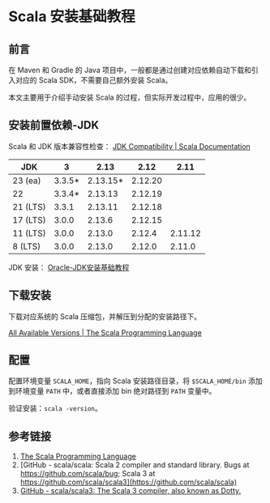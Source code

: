# Scala 安装基础教程

## 前言

在 Maven 和 Gradle 的 Java 项目中，一般都是通过创建对应依赖自动下载和引入对应的 Scala SDK，不需要自己额外安装 Scala。

本文主要用于介绍手动安装 Scala 的过程，但实际开发过程中，应用的很少。

## 安装前置依赖-JDK

Scala 和 JDK 版本兼容性检查：
[JDK Compatibility | Scala Documentation](https://docs.scala-lang.org/overviews/jdk-compatibility/overview.html#scala-compatibility-table)

| JDK      | 3      | 2.13     | 2.12    | 2.11    |
|----------|--------|----------|---------|---------|
| 23 (ea)  | 3.3.5* | 2.13.15* | 2.12.20 |         |
| 22       | 3.3.4* | 2.13.13  | 2.12.19 |         |
| 21 (LTS) | 3.3.1  | 2.13.11  | 2.12.18 |         |
| 17 (LTS) | 3.0.0  | 2.13.6   | 2.12.15 |         |
| 11 (LTS) | 3.0.0  | 2.13.0   | 2.12.4  | 2.11.12 |
| 8 (LTS)  | 3.0.0  | 2.13.0   | 2.12.0  | 2.11.0  |

JDK 安装：
[Oracle-JDK安装基础教程](work/programming/Java/operation/Oracle-JDK安装基础教程.md)

## 下载安装

下载对应系统的 Scala 压缩包，并解压到分配的安装路径下。

[All Available Versions | The Scala Programming Language](https://www.scala-lang.org/download/all.html)

## 配置

配置环境变量 `SCALA_HOME`，指向 Scala 安装路径目录，将 `$SCALA_HOME/bin` 添加到环境变量 `PATH` 中，或者直接添加 bin 绝对路径到 `PATH` 变量中。

验证安装：`scala -version`。

## 参考链接

1. [The Scala Programming Language](https://www.scala-lang.org/)
2. [GitHub - scala/scala: Scala 2 compiler and standard library. Bugs at https://github.com/scala/bug; Scala 3 at https://github.com/scala/scala3](https://github.com/scala/scala)
3. [GitHub - scala/scala3: The Scala 3 compiler, also known as Dotty.](https://github.com/scala/scala3)